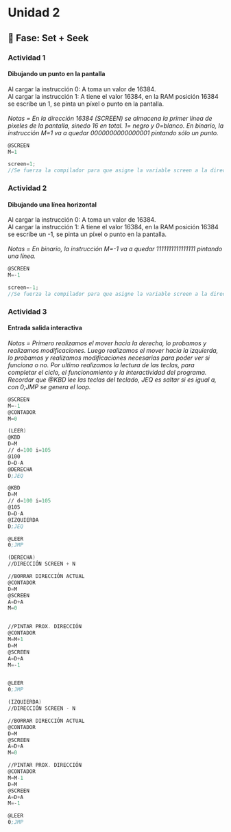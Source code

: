 # Unidad 2

## 🔎 Fase: Set + Seek

### Actividad 1
#### Dibujando un punto en la pantalla
  Al cargar la instrucción 0: A toma un valor de 16384.  \
  Al cargar la instrucción 1: A tiene el valor 16384, en la RAM posición 16384 se escribe un 1, se pinta un píxel o punto en la pantalla.  \
    \
  *Notas = En la dirección 16384 (SCREEN) se almacena la primer línea de pixeles de la pantalla, sinedo 16 en total. 1= negro y 0=blanco. En binario, la instrucción M=1 va a quedar 0000000000000001 pintando sólo un punto.*
```asm
@SCREEN
M=1
```
```c++
screen=1;
//Se fuerza la compilador para que asigne la variable screen a la dirección:16384
```

### Actividad 2
#### Dibujando una línea horizontal
  Al cargar la instrucción 0: A toma un valor de 16384.  \
  Al cargar la instrucción 1: A tiene el valor 16384, en la RAM posición 16384 se escribe un -1, se pinta un píxel o punto en la pantalla.  \
    \
  *Notas = En binario, la instrucción M=-1 va a quedar 1111111111111111 pintando una línea.*
```asm
@SCREEN
M=-1
```
```c++
screen=-1;
//Se fuerza la compilador para que asigne la variable screen a la dirección:16384
```

### Actividad 3
#### Entrada salida interactiva
  *Notas = Primero realizamos el mover hacia la derecha, lo probamos y realizamos modificaciones. Luego realizamos el mover hacia la izquierda, lo probamos y realizamos modificaciones necesarias para poder ver si funciona o no. Por ultimo realizamos la lectura de las teclas, para completar el ciclo, el funcionamiento y la interactividad del programa. Recordar que @KBD lee las teclas del teclado, JEQ es saltar si es igual a, con 0;JMP se genera el loop.*
```asm
@SCREEN
M=-1
@CONTADOR
M=0

(LEER)
@KBD
D=M
// d=100 i=105
@100
D=D-A
@DERECHA
D;JEQ

@KBD
D=M
// d=100 i=105
@105
D=D-A
@IZQUIERDA
D;JEQ

@LEER
0;JMP

(DERECHA)
//DIRECCIÓN SCREEN + N

//BORRAR DIRECCIÓN ACTUAL
@CONTADOR
D=M
@SCREEN
A=D+A
M=0


//PINTAR PROX. DIRECCIÓN
@CONTADOR
M=M+1
D=M
@SCREEN
A=D+A
M=-1


@LEER
0;JMP

(IZQUIERDA)
//DIRECCIÓN SCREEN - N

//BORRAR DIRECCIÓN ACTUAL
@CONTADOR
D=M
@SCREEN
A=D+A
M=0

//PINTAR PROX. DIRECCIÓN
@CONTADOR
M=M-1
D=M
@SCREEN
A=D+A
M=-1

@LEER
0;JMP
```

